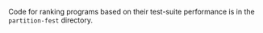 Code for ranking programs based on their test-suite performance is in
the `partition-fest` directory.

